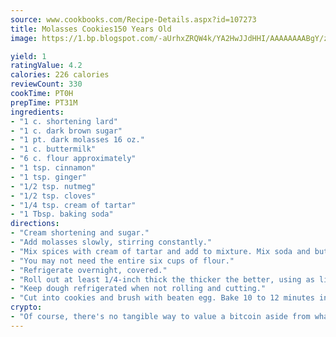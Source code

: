 ```yaml
---
source: www.cookbooks.com/Recipe-Details.aspx?id=107273
title: Molasses Cookies150 Years Old  
image: https://1.bp.blogspot.com/-aUrhxZRQW4k/YA2HwJJdHHI/AAAAAAAABgY/z2R8OXCxqDoBQtRn-q-fHG8g9_G4G1HBwCLcBGAsYHQ/s320/13.png

yield: 1
ratingValue: 4.2
calories: 226 calories
reviewCount: 330
cookTime: PT0H
prepTime: PT31M
ingredients:
- "1 c. shortening lard"
- "1 c. dark brown sugar"
- "1 pt. dark molasses 16 oz."
- "1 c. buttermilk"
- "6 c. flour approximately"
- "1 tsp. cinnamon"
- "1 tsp. ginger"
- "1/2 tsp. nutmeg"
- "1/2 tsp. cloves"
- "1/4 tsp. cream of tartar"
- "1 Tbsp. baking soda"
directions:
- "Cream shortening and sugar."
- "Add molasses slowly, stirring constantly."
- "Mix spices with cream of tartar and add to mixture. Mix soda and buttermilk and make a fairly stiff dough by adding flour and milk alternately to the sugar and spices mixture."
- "You may not need the entire six cups of flour."
- "Refrigerate overnight, covered."
- "Roll out at least 1/4-inch thick the thicker the better, using as little flour as possible."
- "Keep dough refrigerated when not rolling and cutting."
- "Cut into cookies and brush with beaten egg. Bake 10 to 12 minutes in preheated 350u00b0."
crypto:
- "Of course, there's no tangible way to value a bitcoin aside from what someone else believes it is worth."
---
```

